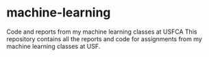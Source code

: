 # machine-learning
Code and reports from my machine learning classes at USFCA
This repository contains all the reports and code for assignments from my machine learning classes at USF.
